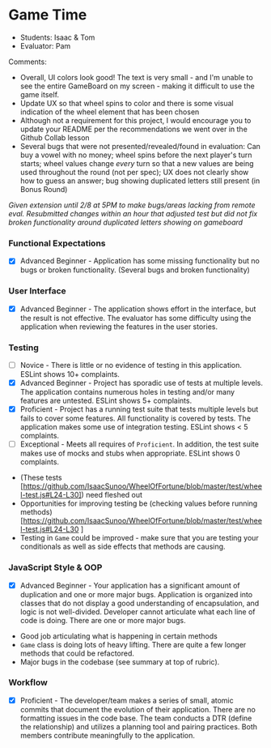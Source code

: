 # Game Time
* Students: Isaac & Tom
* Evaluator: Pam

Comments:
* Overall, UI colors look good! The text is very small - and I'm unable to see the entire GameBoard on my screen - making it difficult to use the game itself.  
* Update UX so that wheel spins to color and there is some visual indication of the wheel element that has been chosen
* Although not a requirement for this project, I would encourage you to update your README per the recommendations we went over in the Github Collab lesson
* Several bugs that were not presented/revealed/found in evaluation: Can buy a vowel with no money; wheel spins before the next player's turn starts; wheel values change _every_ turn so that a new values are being used throughout the round (not per spec); UX does not clearly show how to guess an answer; bug showing duplicated letters still present (in Bonus Round)

*Given extension until 2/8 at 5PM to make bugs/areas lacking from remote eval. Resubmitted changes within an hour that adjusted test but did not fix broken functionality around duplicated letters showing on gameboard*

### Functional Expectations

* [x] Advanced Beginner - Application has some missing functionality but no bugs or broken functionality. (Several bugs and broken functionality)

### User Interface

* [x] Advanced Beginner - The application shows effort in the interface, but the result is not effective. The evaluator has some difficulty using the application when reviewing the features in the user stories.

### Testing

* [ ] Novice - There is little or no evidence of testing in this application. ESLint shows 10+ complaints.
* [x] Advanced Beginner - Project has sporadic use of tests at multiple levels. The application contains numerous holes in testing and/or many features are untested. ESLint shows 5+ complaints.
* [x] Proficient - Project has a running test suite that tests multiple levels but fails to cover some features. All functionality is covered by tests. The application makes some use of integration testing. ESLint shows < 5 complaints.
* [ ] Exceptional - Meets all requires of `Proficient`. In addition, the test suite makes use of mocks and stubs when appropriate. ESLint shows 0 complaints.

* (These tests [https://github.com/IsaacSunoo/WheelOfFortune/blob/master/test/wheel-test.js#L24-L30]) need fleshed out
* Opportunities for improving testing be (checking values before running methods)[https://github.com/IsaacSunoo/WheelOfFortune/blob/master/test/wheel-test.js#L24-L30 ]
* Testing in `Game` could be improved - make sure that you are testing your conditionals as well as side effects that methods are causing.

### JavaScript Style & OOP

* [x] Advanced Beginner - Your application has a significant amount of duplication and one or more major bugs. Application is organized into classes that do not display a good understanding of encapsulation, and logic is not well-divided. Developer cannot articulate what each line of code is doing. There are one or more major bugs.

* Good job articulating what is happening in certain methods
* `Game` class is doing lots of heavy lifting. There are quite a few longer methods that could be refactored.
* Major bugs in the codebase (see summary at top of rubric).

### Workflow

* [x] Proficient - The developer/team makes a series of small, atomic commits that document the evolution of their application. There are no formatting issues in the code base. The team conducts a DTR (define the relationship) and utilizes a planning tool and pairing practices. Both members contribute meaningfully to the application.